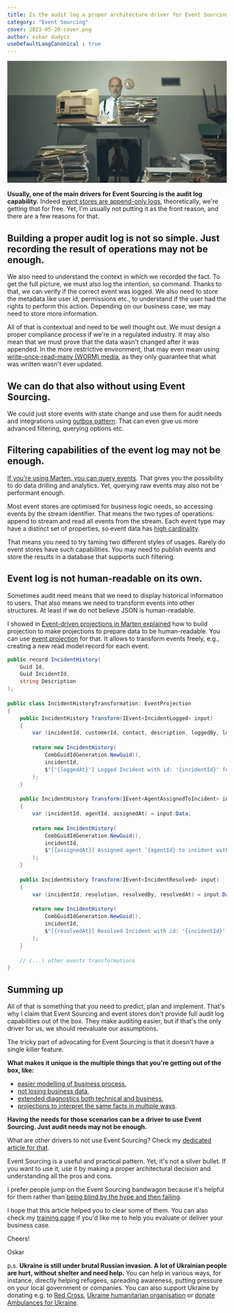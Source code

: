 ```yaml
---
title: Is the audit log a proper architecture driver for Event Sourcing?
category: "Event Sourcing"
cover: 2023-05-20-cover.png
author: oskar dudycz
useDefaultLangCanonical : true
---
```


![cover](2023-05-20-cover.png)

**Usually, one of the main drivers for Event Sourcing is the audit log capability.** Indeed [event stores are append-only logs](/en/relational_databases_are_event_stores/), theoretically, we're getting that for free. Yet, I'm usually not putting it as the front reason, and there are a few reasons for that.

## Building a proper audit log is not so simple. Just recording the result of operations may not be enough.

We also need to understand the context in which we recorded the fact. To get the full picture, we must also log the intention, so command. Thanks to that, we can verify if the correct event was logged. We also need to store the metadata like user id, permissions etc., to understand if the user had the rights to perform this action. Depending on our business case, we may need to store more information.

All of that is contextual and need to be well thought out. We must design a proper compliance process if we're in a regulated industry. It may also mean that we must prove that the data wasn't changed after it was appended. In the more restrictive environment, that may even mean using [write-once-read-many (WORM) media](https://en.wikipedia.org/wiki/Write_once_read_many), as they only guarantee that what was written wasn't ever updated. 

## We can do that also without using Event Sourcing.

We could just store events with state change and use them for audit needs and integrations using [outbox pattern](/en/outbox_inbox_patterns_and_delivery_guarantees_explained/). That can even give us more advanced filtering, querying options etc.

## Filtering capabilities of the event log may not be enough.

[If you're using Marten, you can query events](https://martendb.io/events/querying.html). That gives you the possibility to do data drilling and analytics. Yet, querying raw events may also not be performant enough.

Most event stores are optimised for business logic needs, so accessing events by the stream identifier. That means the two types of operations: append to stream and read all events from the stream. Each event type may have a distinct set of properties, so event data has [high cardinality](https://docs.honeycomb.io/concepts/high-cardinality/). 

That means you need to try taming two different styles of usages. Rarely do event stores have such capabilities. You may need to publish events and store the results in a database that supports such filtering.

## Event log is not human-readable on its own.

Sometimes audit need means that we need to display historical information to users. That also means we need to transform events into other structures. At least if we do not believe JSON is human-readable. 

I showed in [Event-driven projections in Marten explained](/en/projections_in_marten_explained/) how to build projection to make projections to prepare data to be human-readable. You can use [event projection](https://martendb.io/events/projections/event-projections.html) for that. It allows to transform events freely, e.g., creating a new read model record for each event.

```csharp
public record IncidentHistory(
    Guid Id,
    Guid IncidentId,
    string Description
);

public class IncidentHistoryTransformation: EventProjection
{
    public IncidentHistory Transform(IEvent<IncidentLogged> input)
    {
        var (incidentId, customerId, contact, description, loggedBy, loggedAt) = input.Data;

        return new IncidentHistory(
            CombGuidIdGeneration.NewGuid(),
            incidentId,
            $"['{loggedAt}'] Logged Incident with id: '{incidentId}' for customer '{customerId}' and description `{description}' through {contact} by '{loggedBy}'"
        );
    }

    public IncidentHistory Transform(IEvent<AgentAssignedToIncident> input)
    {
        var (incidentId, agentId, assignedAt) = input.Data;

        return new IncidentHistory(
            CombGuidIdGeneration.NewGuid(),
            incidentId,
            $"[{assignedAt}] Assigned agent `{agentId} to incident with id: '{incidentId}'"
        );
    }

    public IncidentHistory Transform(IEvent<IncidentResolved> input)
    {
        var (incidentId, resolution, resolvedBy, resolvedAt) = input.Data;

        return new IncidentHistory(
            CombGuidIdGeneration.NewGuid(),
            incidentId,
            $"[{resolvedAt}] Resolved Incident with id: '{incidentId}' with resolution `{resolution} by '{resolvedBy}'"
        );
    }

    // (...) other events transformations
}
```

## Summing up

All of that is something that you need to predict, plan and implement. That's why I claim that Event Sourcing and event stores don't provide full audit log capabilities out of the box. They make auditing easier, but if that's the only driver for us, we should reevaluate our assumptions.

The tricky part of advocating for Event Sourcing is that it doesn't have a single killer feature. 

**What makes it unique is the multiple things that you're getting out of the box, like:**
- [easier modelling of business process](/en/how_to_effectively_compose_your_business_logic/),
- [not losing business data](/en/never_lose_data_with_event_sourcing/), 
- [extended diagnostics both technical and business](/en/set_up_opentelemetry_wtih_event_sourcing_and_marten/),
- [projections to interpret the same facts in multiple ways](/en/projections_and_read_models_in_event_driven_architecture/).

**Having the needs for those scenarios can be a driver to use Event Sourcing. Just audit needs may not be enough.**

What are other drivers to not use Event Sourcing? Check my [dedicated article for that](/en/when_not_to_use_event_sourcing/).

Event Sourcing is a useful and practical pattern. Yet, it's not a silver bullet. If you want to use it, use it by making a proper architectural decision and understanding all the pros and cons.

I prefer people jump on the Event Sourcing bandwagon because it's helpful for them rather than [being blind by the hype and then failing](/en/event_streaming_is_not_event_sourcing/).

I hope that this article helped you to clear some of them. You can also check my [training page](/en/training/) if you'd like me to help you evaluate or deliver your business case.

Cheers!

Oskar

p.s. **Ukraine is still under brutal Russian invasion. A lot of Ukrainian people are hurt, without shelter and need help.** You can help in various ways, for instance, directly helping refugees, spreading awareness, putting pressure on your local government or companies. You can also support Ukraine by donating e.g. to [Red Cross](https://www.icrc.org/en/donate/ukraine), [Ukraine humanitarian organisation](https://savelife.in.ua/en/donate/) or [donate Ambulances for Ukraine](https://www.gofundme.com/f/help-to-save-the-lives-of-civilians-in-a-war-zone).
